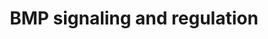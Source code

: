 ---
annotations:
- id: PW:0000330
  parent: signaling pathway
  type: Pathway Ontology
  value: Bone morphogenetic proteins signaling pathway
authors:
- MaintBot
- Mkutmon
- Eweitz
description: ''
last-edited: 2021-05-07
organisms:
- Sus scrofa
redirect_from:
- /index.php/Pathway:WP1578
- /instance/WP1578
revision: null
schema-jsonld:
- '@context': https://schema.org/
  '@id': https://wikipathways.github.io/pathways/WP1578.html
  '@type': Dataset
  creator:
    '@type': Organization
    name: WikiPathways
  description: ''
  keywords:
  - BMP2
  - BMPR1A
  - BMPR1B
  - BMPR2
  - NOG
  - OSE2
  - RUNX2
  - SMAD1
  - SMAD4
  - SMAD6
  - SMURF1
  - TOB1
  - TOB2
  license: CC0
  name: BMP signaling and regulation
seo: CreativeWork
title: BMP signaling and regulation
wpid: WP1578
---